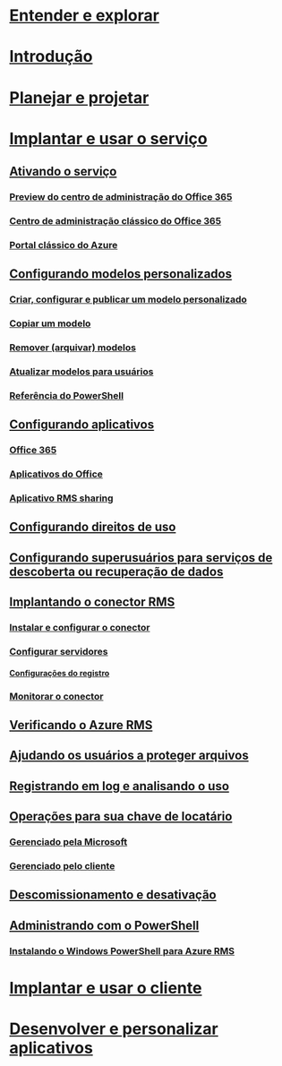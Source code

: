 # [Entender e explorar](/rights-management/understand-explore/azure-rights-management)
# [Introdução](/rights-management/get-started/requirements-azure-rms)
# [Planejar e projetar](/rights-management/plan-design/deployment-roadmap)
# [Implantar e usar o serviço](activate-service.md)
## [Ativando o serviço](activate-service.md)
### [Preview do centro de administração do Office 365](activate-office365-preview.md)
### [Centro de administração clássico do Office 365](activate-office365-classic.md)
### [Portal clássico do Azure](activate-azure-classic.md)
## [Configurando modelos personalizados](configure-custom-templates.md)
### [Criar, configurar e publicar um modelo personalizado](create-template.md) 
### [Copiar um modelo](copy-template.md)
### [Remover (arquivar) modelos](remove-template.md) 
### [Atualizar modelos para usuários](refresh-templates.md)
### [Referência do PowerShell](configure-templates-with-powershell.md)
## [Configurando aplicativos](configure-applications.md)
### [Office 365](configure-office365.md)
### [Aplicativos do Office](configure-office-apps.md)
### [Aplicativo RMS sharing](configure-sharing-app.md)
## [Configurando direitos de uso](configure-usage-rights.md)
## [Configurando superusuários para serviços de descoberta ou recuperação de dados](configure-super-users.md)
## [Implantando o conector RMS](deploy-rms-connector.md)
### [Instalar e configurar o conector](install-configure-rms-connector.md)
### [Configurar servidores](configure-servers-rms-connector.md)
#### [Configurações do registro](rms-connector-registry-settings.md)
### [Monitorar o conector](monitor-rms-connector.md)
## [Verificando o Azure RMS](verify.md)
## [Ajudando os usuários a proteger arquivos](help-users.md)
## [Registrando em log e analisando o uso](log-analyze-usage.md)
## [Operações para sua chave de locatário](operations-tenant-key.md)
### [Gerenciado pela Microsoft](operations-microsoft-managed-tenant-key.md)
### [Gerenciado pelo cliente](operations-customer-managed-tenant-key.md)
## [Descomissionamento e desativação](decommission-deactivate.md)
## [Administrando com o PowerShell](administer-powershell.md)
### [Instalando o Windows PowerShell para Azure RMS](install-powershell.md)
# [Implantar e usar o cliente](/rights-management/rms-client/use-client)
# [Desenvolver e personalizar aplicativos](/rights-management/develop/developers-guide)


<!--HONumber=Jun16_HO4-->


